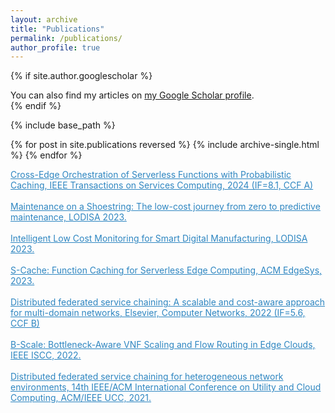 ```yaml
---
layout: archive
title: "Publications"
permalink: /publications/
author_profile: true
---
```


{% if site.author.googlescholar %}
  <div class="wordwrap">You can also find my articles on <a href="{{site.author.googlescholar}}">my Google Scholar profile</a>.</div>
{% endif %}

{% include base_path %}

{% for post in site.publications reversed %}
  {% include archive-single.html %}
{% endfor %}


<a href="https://ieeexplore.ieee.org/document/10528903" style="color:#2E86C1;">Cross-Edge Orchestration of Serverless Functions with Probabilistic Caching, IEEE Transactions on Services Computing, 2024 (IF=8.1, CCF A)</a>
<br>
<br>
<a href="https://digital-library.theiet.org/content/conferences/10.1049/icp.2023.1733" style="color:#2E86C1;">Maintenance on a Shoestring: The low-cost journey from zero to predictive maintenance, LODISA 2023.</a>
<br>
<br>
<a href="https://digital-library.theiet.org/content/conferences/10.1049/icp.2023.1737" style="color:#2E86C1;">Intelligent Low Cost Monitoring for Smart Digital Manufacturing, LODISA 2023.</a>
<br>
<br>
<a href="https://dl.acm.org/doi/10.1145/3578354.3592865" style="color:#2E86C1;">S-Cache: Function Caching for Serverless Edge Computing, ACM EdgeSys, 2023.</a>
<br>
<br>
<a href="https://doi.org/10.1016/j.comnet.2022.109044" style="color:#2E86C1;">Distributed federated service chaining: A scalable and cost-aware approach for multi-domain networks, Elsevier, Computer Networks, 2022 (IF=5.6, CCF B)</a>
<br>
<br>
<a href="https://ieeexplore.ieee.org/abstract/document/9912772" style="color:#2E86C1;"> B-Scale: Bottleneck-Aware VNF Scaling and Flow Routing in Edge Clouds, IEEE ISCC, 2022.</a>
<br>
<br>
<a href="https://dl.acm.org/doi/10.1145/3468737.3494091" style="color:#2E86C1;">Distributed federated service chaining for heterogeneous network environments, 14th IEEE/ACM International Conference on Utility and Cloud Computing, ACM/IEEE UCC, 2021.</a>